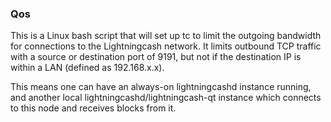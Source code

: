 ### Qos ###

This is a Linux bash script that will set up tc to limit the outgoing bandwidth for connections to the Lightningcash network. It limits outbound TCP traffic with a source or destination port of 9191, but not if the destination IP is within a LAN (defined as 192.168.x.x).

This means one can have an always-on lightningcashd instance running, and another local lightningcashd/lightningcash-qt instance which connects to this node and receives blocks from it.
